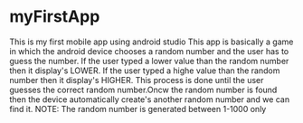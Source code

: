 # myFirstApp
This is my first mobile app using android studio 
This app is basically a game in which the android device chooses a random number and the user has to guess the number.
If the user typed a lower value than the random number then it display's LOWER.
If the user typed a highe value than the random number then it display's HIGHER.
This process is done until the user guesses the correct random number.Oncw the random number is found then the device automatically create's another random number and we can find it.
NOTE: The random number is generated between 1-1000 only
